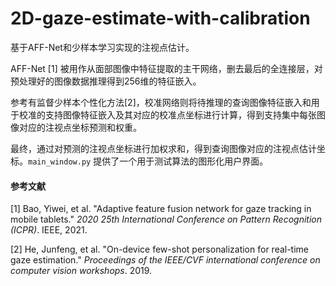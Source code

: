 # 2D-gaze-estimate-with-calibration


基于AFF-Net和少样本学习实现的注视点估计。

AFF-Net [1] 被用作从面部图像中特征提取的主干网络，删去最后的全连接层，对预处理好的图像数据推理得到256维的特征嵌入。

参考有监督少样本个性化方法[2]，校准网络则将待推理的查询图像特征嵌入和用于校准的支持图像特征嵌入及其对应的校准点坐标进行计算，得到支持集中每张图像对应的注视点坐标预测和权重。

最终，通过对预测的注视点坐标进行加权求和，得到查询图像对应的注视点估计坐标。`main_window.py` 提供了一个用于测试算法的图形化用户界面。

#### 参考文献

[1] Bao, Yiwei, et al. "Adaptive feature fusion network for gaze tracking in mobile tablets." *2020 25th International Conference on Pattern Recognition (ICPR)*. IEEE, 2021.

[2] He, Junfeng, et al. "On-device few-shot personalization for real-time gaze estimation." *Proceedings of the IEEE/CVF international conference on computer vision workshops*. 2019.
